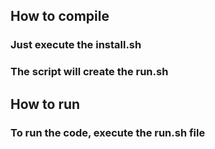 ## How to compile ##
### Just execute the install.sh ###
### The script will create the run.sh ###
## How to run ##
### To run the code, execute the run.sh file ###
